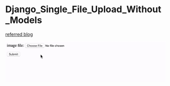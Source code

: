 # Django_Single_File_Upload_Without_Models

[referred blog](https://narito.ninja/blog/detail/92/#_6)

![one_file_upload_without_models](one_file_upload_without_models.gif)

